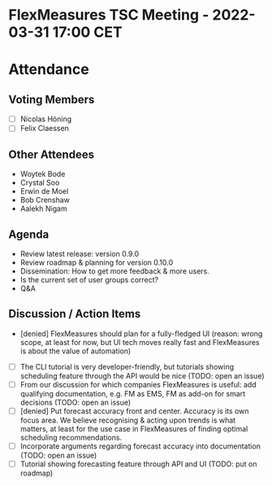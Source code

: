 # FlexMeasures TSC Meeting - 2022-03-31 17:00 CET

# Attendance

## Voting Members

- [ ] Nicolas Höning
- [ ] Felix Claessen

## Other Attendees

- Woytek Bode
- Crystal Soo
- Erwin de Moel 
- Bob Crenshaw
- Aalekh Nigam

## Agenda

- Review latest release: version 0.9.0
- Review roadmap & planning for version 0.10.0
- Dissemination: How to get more feedback & more users.
- Is the current set of user groups correct?
- Q&A 

## Discussion / Action Items

- [denied] FlexMeasures should plan for a fully-fledged UI (reason: wrong scope, at least for now, but UI tech moves really fast and FlexMeasures is about the value of automation) 
- [ ] The CLI tutorial is very developer-friendly, but tutorials showing scheduling feature through the API would be nice (TODO: open an issue)
- [ ] From our discussion for which companies FlexMeasures is useful: add qualifying documentation, e.g. FM as EMS, FM as add-on for smart decisions (TODO: open an issue)
- [ ] [denied] Put forecast accuracy front and center. Accuracy is its own focus area. We believe recognising & acting upon trends is what matters, at least for the use case in FlexMeasures of finding optimal scheduling recommendations.
- [ ] Incorporate arguments regarding forecast accuracy into documentation (TODO: open an issue)
- [ ] Tutorial showing forecasting feature through API and UI (TODO: put on roadmap)